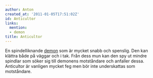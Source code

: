 ```yaml
---
author: Anton
created_at: '2011-01-05T17:51:02Z'
id: Anticultor
links:
  mention:
  - demon
title: Anticultor
---
```


En spindelliknande [demon] som är mycket snabb och spenslig. Den kan klättra både på väggar och i
tak. Från dess mun kan den spy ut mindre spindlar som söker sig till demonens motståndare och
anfaller dessa. Anticultor är vanligen mycket feg men bör inte underskattas som motståndare.

  [demon]: demon
